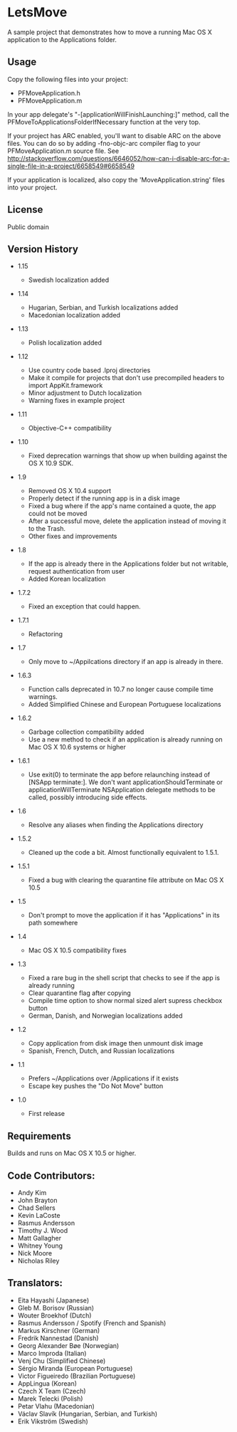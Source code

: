 LetsMove
========

A sample project that demonstrates how to move a running Mac OS X application to the Applications folder.

Usage
-----

Copy the following files into your project:

- PFMoveApplication.h
- PFMoveApplication.m

In your app delegate's "-[applicationWillFinishLaunching:]" method, call the PFMoveToApplicationsFolderIfNecessary function at the very top.

If your project has ARC enabled, you'll want to disable ARC on the above files. You can do so by adding -fno-objc-arc compiler flag to your PFMoveApplication.m source file. See http://stackoverflow.com/questions/6646052/how-can-i-disable-arc-for-a-single-file-in-a-project/6658549#6658549

If your application is localized, also copy the 'MoveApplication.string' files into your project.

License
-------
Public domain



Version History
---------------

* 1.15
	- Swedish localization added

* 1.14
	- Hugarian, Serbian, and Turkish localizations added
	- Macedonian localization added

* 1.13
	- Polish localization added

* 1.12
	- Use country code based .lproj directories
	- Make it compile for projects that don't use precompiled headers to import AppKit.framework
	- Minor adjustment to Dutch localization
	- Warning fixes in example project

* 1.11
	- Objective-C++ compatibility

* 1.10
	- Fixed deprecation warnings that show up when building against the OS X 10.9 SDK.

* 1.9
	- Removed OS X 10.4 support
	- Properly detect if the running app is in a disk image
	- Fixed a bug where if the app's name contained a quote, the app could not be moved
	- After a successful move, delete the application instead of moving it to the Trash.
	- Other fixes and improvements

* 1.8
	- If the app is already there in the Applications folder but not writable, request authentication from user
	- Added Korean localization

* 1.7.2
	- Fixed an exception that could happen.

* 1.7.1
	- Refactoring

* 1.7
	- Only move to ~/Appilcations directory if an app is already in there.

* 1.6.3
	- Function calls deprecated in 10.7 no longer cause compile time warnings.
	- Added Simplified Chinese and European Portuguese localizations

* 1.6.2
	- Garbage collection compatibility added
	- Use a new method to check if an application is already running on Mac OS X 10.6 systems or higher

* 1.6.1
	- Use exit(0) to terminate the app before relaunching instead of [NSApp terminate:]. We don't want applicationShouldTerminate or applicationWillTerminate NSApplication delegate methods to be called, possibly introducing side effects.

* 1.6
	- Resolve any aliases when finding the Applications directory

* 1.5.2
	- Cleaned up the code a bit. Almost functionally equivalent to 1.5.1.

* 1.5.1
	- Fixed a bug with clearing the quarantine file attribute on Mac OS X 10.5

* 1.5
	- Don't prompt to move the application if it has "Applications" in its path somewhere

* 1.4
	- Mac OS X 10.5 compatibility fixes

* 1.3
	- Fixed a rare bug in the shell script that checks to see if the app is already running
	- Clear quarantine flag after copying
	- Compile time option to show normal sized alert supress checkbox button
	- German, Danish, and Norwegian localizations added

* 1.2
	- Copy application from disk image then unmount disk image
	- Spanish, French, Dutch, and Russian localizations

* 1.1
	- Prefers ~/Applications over /Applications if it exists
	- Escape key pushes the "Do Not Move" button

* 1.0
	- First release


Requirements
------------
Builds and runs on Mac OS X 10.5 or higher.


Code Contributors:
-------------
* Andy Kim
* John Brayton
* Chad Sellers
* Kevin LaCoste
* Rasmus Andersson
* Timothy J. Wood
* Matt Gallagher
* Whitney Young
* Nick Moore
* Nicholas Riley

Translators:
------------
* Eita Hayashi (Japanese)
* Gleb M. Borisov (Russian)
* Wouter Broekhof (Dutch)
* Rasmus Andersson / Spotify (French and Spanish)
* Markus Kirschner (German)
* Fredrik Nannestad (Danish)
* Georg Alexander Bøe (Norwegian)
* Marco Improda (Italian)
* Venj Chu (Simplified Chinese)
* Sérgio Miranda (European Portuguese)
* Victor Figueiredo (Brazilian Portuguese)
* AppLingua (Korean)
* Czech X Team (Czech)
* Marek Telecki (Polish)
* Petar Vlahu (Macedonian)
* Václav Slavík (Hungarian, Serbian, and Turkish)
* Erik Vikström (Swedish)

